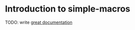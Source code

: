 # Introduction to simple-macros

TODO: write [great documentation](http://jacobian.org/writing/what-to-write/)

